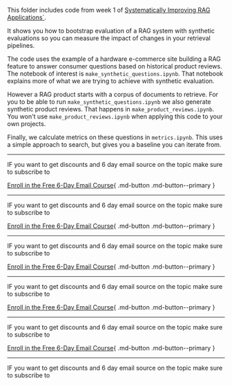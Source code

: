 This folder includes code from week 1 of [Systematically Improving RAG Applications`](https://maven.com/applied-llms/rag-playbook).

It shows you how to bootstrap evaluation of a RAG system with synthetic evaluations so you can measure the impact of changes in your retrieval pipelines.

The code uses the example of a hardware e-commerce site building a RAG feature to answer consumer questions based on historical product reviews. The notebook of interest is `make_synthetic_questions.ipynb`. That notebook explains more of what we are trying to achieve with synthetic evaluation.

However a RAG product starts with a corpus of documents to retrieve. For you to be able to run `make_synthetic_questions.ipynb` we also generate synthetic product reviews. That happens in `make_product_reviews.ipynb`. You won't use `make_product_reviews.ipynb` when applying this code to your own projects.

Finally, we calculate metrics on these questions in `metrics.ipynb`. This uses a simple approach to search, but gives you a baseline you can iterate from.

---

IF you want to get discounts and 6 day email source on the topic make sure to subscribe to

[Enroll in the Free 6-Day Email Course](https://improvingrag.com/){ .md-button .md-button--primary }

---

IF you want to get discounts and 6 day email source on the topic make sure to subscribe to

[Enroll in the Free 6-Day Email Course](https://improvingrag.com/){ .md-button .md-button--primary }

---

IF you want to get discounts and 6 day email source on the topic make sure to subscribe to

[Enroll in the Free 6-Day Email Course](https://improvingrag.com/){ .md-button .md-button--primary }

---

IF you want to get discounts and 6 day email source on the topic make sure to subscribe to

[Enroll in the Free 6-Day Email Course](https://improvingrag.com/){ .md-button .md-button--primary }

---

IF you want to get discounts and 6 day email source on the topic make sure to subscribe to

[Enroll in the Free 6-Day Email Course](https://improvingrag.com/){ .md-button .md-button--primary }

---

IF you want to get discounts and 6 day email source on the topic make sure to subscribe to

<script async data-uid="010fd9b52b" src="https://fivesixseven.kit.com/010fd9b52b/index.js"></script>
